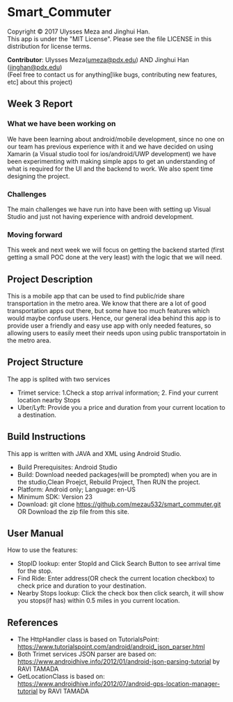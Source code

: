 # Smart_Commuter
Copyright © 2017 Ulysses Meza and Jinghui Han. <br />
This app is under the "MIT License". Please see the file LICENSE in this distribution for license terms.

**Contributor**: Ulysses Meza(umeza@pdx.edu) AND Jinghui Han (jinghan@pdx.edu) <br />
(Feel free to contact us for anything[like bugs, contributing new features, etc] about this project)

## Week 3 Report
### What we have been working on
We have been learning about android/mobile development, since no one on our team has previous experience with it and we have decided
on using Xamarin (a Visual studio tool for ios/android/UWP development) we have been experimenting with making simple apps to get an
understanding of what is required for the UI and the backend to work. We also spent time designing the project.
### Challenges
The main challenges we have run into have been with setting up Visual Studio and just not having experience with android development.
### Moving forward
This week and next week we will focus on getting the backend started (first getting a small POC done at the very least) with the
logic that we will need.

## Project Description
This is a mobile app that can be used to find public/ride share transportation in the metro area. We know that there are a lot of good transportation apps out there, but some have too much features which would maybe confuse users. Hence, our general idea behind this app is to provide user a friendly and easy use app with only needed features, so allowing users to easily meet their needs upon using public transportatoin in the metro area. <br />


## Project Structure
The app is splited with two services
* Trimet service: 1.Check a stop arrival information; 2. Find your current location nearby Stops
* Uber/Lyft: Provide you a price and duration from your current location to a destination.

## Build Instructions
This app is written with JAVA and XML using Android Studio.
* Build Prerequisites: Android Studio
* Build: Download needed packages(will be prompted) when you are in the studio,Clean Proejct, Rebuild Project, Then RUN the project.
* Platform: Android only; Language: en-US
* Minimum SDK: Version 23         
* Download: git clone https://github.com/mezau532/smart_commuter.git  OR Download the zip file from this site.

## User Manual
How to use the features: 
* StopID lookup: enter StopId and Click Search Button to see arrival time for the stop.
* Find Ride: Enter address(OR check the current location checkbox) to check price and duration to your destination.
* Nearby Stops lookup: Click the check box then click search, it will show you stops(if has) within 0.5 miles in you current location.

## References
* The HttpHandler class is based on TutorialsPoint: https://www.tutorialspoint.com/android/android_json_parser.html
* Both Trimet services JSON parser are based on: https://www.androidhive.info/2012/01/android-json-parsing-tutorial by RAVI TAMADA
* GetLocationClass is based on: https://www.androidhive.info/2012/07/android-gps-location-manager-tutorial by RAVI TAMADA
